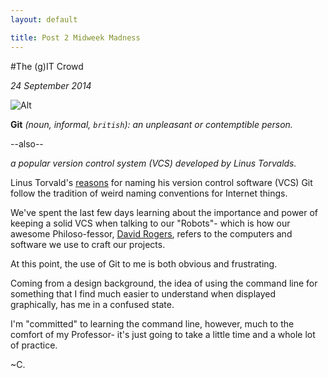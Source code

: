 ```yaml
---
layout: default

title: Post 2 Midweek Madness
---
```


#The (g)IT Crowd

*24 September 2014*


![Alt](http://media.tumblr.com/tumblr_m86xlvIPTt1rvjt2vo1_500.gif)


**Git** *(noun, informal, `british`): an unpleasant or contemptible person.*

--also--

*a popular version control system (VCS) developed by Linus Torvalds.*



Linus Torvald's [reasons](https://git.wiki.kernel.org/index.php/Git_FAQ) for naming his version control software (VCS) Git follow the tradition of weird naming conventions for Internet things.

We've spent the last few days learning about the importance and power of keeping a solid VCS when talking to our "Robots"- which is how our awesome Philoso-fessor, [David Rogers](http://about.me/al_the_x), refers to the computers and software we use to craft our projects.

At this point, the use of Git to me is both obvious and frustrating. 

Coming from a design background, the idea of using the command line for something that I find much easier to understand when displayed graphically, has me in a confused state.

I'm "committed" to learning the command line, however, much to the comfort of my Professor- it's just going to take a little time and a whole lot of practice.

~C. 